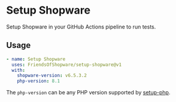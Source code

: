 # Setup Shopware

Setup Shopware in your GitHub Actions pipeline to run tests.

## Usage

```yaml
- name: Setup Shopware
  uses: FriendsOfShopware/setup-shopware@v1
  with:
    shopware-version: v6.5.3.2
    php-version: 8.1
```

The `php-version` can be any PHP version supported by [setup-php](https://github.com/shivammathur/setup-php). 
